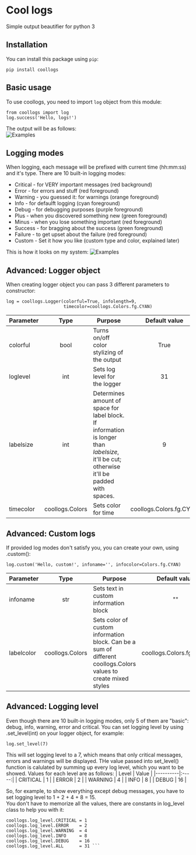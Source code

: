 # Cool logs
 Simple output beautifier for python 3

## Installation
You can install this package using `pip`:
```
pip install coollogs
```

## Basic usage
To use coollogs, you need to import `log` object from this module: 
```
from coollogs import log
log.success('Hello, logs!')
```  
The output will be as follows:  
![Examples](screenshots/basic_usage_output.png)

## Logging modes
When logging, each message will be prefixed with current time (hh:mm:ss) and
it's type. There are 10 built-in logging modes:
* Critical - for VERY important messages (red background)
* Error - for errors and stuff (red foreground)
* Warning - you guessed it: for warnings (orange foreground)
* Info - for defaulft logging (cyan foreground)
* Debug - for debugging purposes (purple foreground)
* Plus - when you discovered something new (green foreground)
* Minus - when you lose something important (red foreground)
* Success - for bragging about the success (green foreground)  
* Failure - to get upset about the failure  (red foreground)  
* Custom - Set it how you like (custom type and color, explained later)  

This is how it looks on my system:
![Examples](screenshots/logs_example.png)

## Advanced: Logger object
When creating logger object you can pass 3 different parameters to constructor:
```
log = coollogs.Logger(colorful=True, infolength=9, 
                      timecolor=coollogs.Colors.fg.CYAN)
```
| Parameter  |       Type      | Purpose                                                                                                                                             | Default value           |
|------------|:---------------:|-----------------------------------------------------------------------------------------------------------------------------------------------------|:-----------------------:|
|  colorful  |       bool      | Turns on/off color stylizing of the output                                                                                                          |           True          |
|  loglevel  |       int       | Sets log level for the logger                                                                                                                       |            31           |
|  labelsize |       int       | Determines amount of space for label block.  If information is longer than *labelsize*, it'll be cut; otherwise it'll be padded with spaces.        |            9            |
|  timecolor | coollogs.Colors | Sets color for time                                                                                                                                 | coollogs.Colors.fg.CYAN |

## Advanced: Custom logs
If provided log modes don't satisfy you, you can create your own, using .custom():
```
log.custom('Hello, custom!', infoname='', infocolor=Colors.fg.CYAN)
```
| Parameter |       Type      | Purpose                                                                                                         | Default value           |
|-----------|:---------------:|-----------------------------------------------------------------------------------------------------------------|:-----------------------:|
|  infoname |       str       | Sets text in custom information block                                                                           |            ""           |
| labelcolor| coollogs.Colors | Sets color of custom information block. Can be a sum of different coollogs.Colors values to create mixed styles | coollogs.Colors.fg.CYAN |

## Advanced: Logging level
Even though there are 10 built-in logging modes, only 5 of them are "basic": debug, info, warning, error and critical. You can set logging level by using .set_level(int) on your logger object, for example:
```
log.set_level(7)
```
This will set logging level to a 7, which means that only critical messages, errors and warnings will be displayed. THe value passed into set_level() function is calulated by summing up every log level, which you want to be showed.
Values for each level are as follows:
| Level    | Value |
|----------|:-----:|
| CRITICAL |   1   |
|   ERROR  |   2   |
|  WARNING |   4   |
|   INFO   |   8   |
|   DEBUG  |   16  |

So, for example, to show everything except debug messages, you have to set logging level to 1 + 2 + 4 + 8 = 15.  
You don't have to memorize all the values, there are constants in log_level class to help you with it:
```
coollogs.log_level.CRITICAL = 1
coollogs.log_level.ERROR    = 2
coollogs.log_level.WARNING  = 4
coollogs.log_level.INFO     = 8
coollogs.log_level.DEBUG    = 16
coollogs.log_level.ALL      = 31 ```